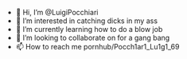 - 👋 Hi, I’m @LuigiPocchiari
- 👀 I’m interested in catching dicks in my ass
- 🌱 I’m currently learning how to do a blow job
- 💞️ I’m looking to collaborate on for a gang bang
- 📫 How to reach me pornhub/Pocch1ar1_Lu1g1_69

<!---
LuigiPocchiari/LuigiPocchiari is a ✨ special ✨ repository because its `README.md` (this file) appears on your GitHub profile.
You can click the Preview link to take a look at your changes.
--->
